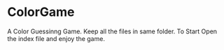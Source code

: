 # ColorGame
A Color Guessinng Game.
Keep all the files in same folder. 
To Start Open the index file and enjoy the game. 
